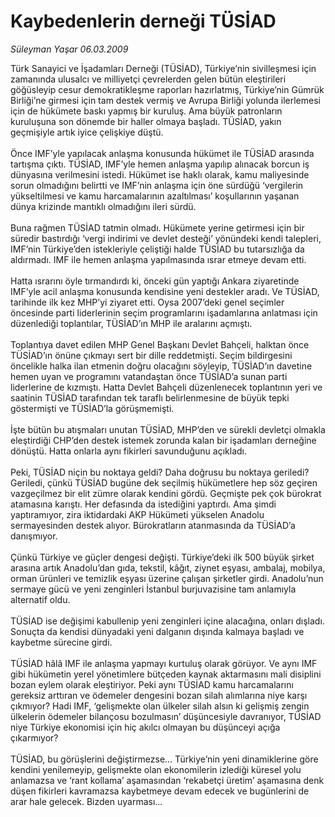 # Kaybedenlerin derneği TÜSİAD

*Süleyman Yaşar 06.03.2009*

<div class="taraf_structure_2col_1zq">
<div class="margen_n">



 <p>Türk Sanayici ve İşadamları Derneği (TÜSİAD), Türkiye’nin sivilleşmesi için zamanında ulusalcı ve milliyetçi çevrelerden gelen bütün eleştirileri göğüsleyip cesur demokratikleşme raporları hazırlatmış, Türkiye’nin Gümrük Birliği’ne girmesi için tam destek vermiş ve Avrupa Birliği yolunda ilerlemesi için de hükümete baskı yapmış bir kuruluş. Ama büyük patronların kuruluşuna son dönemde bir haller olmaya başladı. TÜSİAD, yakın geçmişiyle artık iyice çelişkiye düştü. <br/><br/>Önce IMF’yle yapılacak anlaşma konusunda hükümet ile TÜSİAD arasında tartışma çıktı. TÜSİAD, IMF’yle hemen anlaşma yapılıp alınacak borcun iş dünyasına verilmesini istedi. Hükümet ise haklı olarak, kamu maliyesinde sorun olmadığını belirtti ve IMF’nin anlaşma için öne sürdüğü ‘vergilerin yükseltilmesi ve kamu harcamalarının azaltılması’ koşullarının yaşanan dünya krizinde mantıklı olmadığını ileri sürdü. <br/><br/>Buna rağmen TÜSİAD tatmin olmadı. Hükümete yerine getirmesi için bir süredir bastırdığı ‘vergi indirimi ve devlet desteği’ yönündeki kendi talepleri, IMF’nin Türkiye’den istekleriyle çeliştiği halde TÜSİAD bu tutarsızlığa da aldırmadı. IMF ile hemen anlaşma yapılmasında ısrar etmeye devam etti. <br/><br/>Hatta ısrarını öyle tırmandırdı ki, önceki gün yaptığı Ankara ziyaretinde IMF’yle acil anlaşma konusunda kendisine yeni destekler aradı. Ve TÜSİAD, tarihinde ilk kez MHP’yi ziyaret etti. Oysa 2007’deki genel seçimler öncesinde parti liderlerinin seçim programlarını işadamlarına anlatması için düzenlediği toplantılar, TÜSİAD’ın MHP ile aralarını açmıştı. <br/><br/>Toplantıya davet edilen MHP Genel Başkanı Devlet Bahçeli, halktan önce TÜSİAD’ın önüne çıkmayı sert bir dille reddetmişti. Seçim bildirgesini öncelikle halka ilan etmenin doğru olacağını söyleyip, TÜSİAD’ın davetine hemen uyan ve programını vatandaştan önce TÜSİAD’a sunan parti liderlerine de kızmıştı. Hatta Devlet Bahçeli düzenlenecek toplantının yeri ve saatinin TÜSİAD tarafından tek taraflı belirlenmesine de büyük tepki göstermişti ve TÜSİAD’la görüşmemişti. <br/><br/>İşte bütün bu atışmaları unutan TÜSİAD, MHP’den ve sürekli devletçi olmakla eleştirdiği CHP’den destek istemek zorunda kalan bir işadamları derneğine dönüştü. Hatta onlarla aynı fikirleri savunduğunu açıkladı. <br/><br/>Peki, TÜSİAD niçin bu noktaya geldi? Daha doğrusu bu noktaya geriledi? Geriledi, çünkü TÜSİAD bugüne dek seçilmiş hükümetlere hep söz geçiren vazgeçilmez bir elit zümre olarak kendini gördü. Geçmişte pek çok bürokrat atamasına karıştı. Her defasında da istediğini yaptırdı. Ama şimdi yaptıramıyor, zira iktidardaki AKP Hükümeti yükselen Anadolu sermayesinden destek alıyor. Bürokratların atanmasında da TÜSİAD’a danışmıyor. <br/><br/>Çünkü Türkiye ve güçler dengesi değişti. Türkiye’deki ilk 500 büyük şirket arasına artık Anadolu’dan gıda, tekstil, kâğıt, ziynet eşyası, ambalaj, mobilya, orman ürünleri ve temizlik eşyası üzerine çalışan şirketler girdi. Anadolu’nun sermaye gücü ve yeni zenginleri İstanbul burjuvazisine tam anlamıyla alternatif oldu. <br/><br/>TÜSİAD ise değişimi kabullenip yeni zenginleri içine alacağına, onları dışladı. Sonuçta da kendisi dünyadaki yeni dalganın dışında kalmaya başladı ve kaybetme sürecine girdi. <br/><br/>TÜSİAD hâlâ IMF ile anlaşma yapmayı kurtuluş olarak görüyor. Ve aynı IMF gibi hükümetin yerel yönetimlere bütçeden kaynak aktarmasını mali disiplini bozan eylem olarak eleştiriyor. Peki aynı TÜSİAD kamu harcamalarını gereksiz arttıran ve ödemeler dengesini bozan silah alımlarına niye karşı çıkmıyor? Hadi IMF, ‘gelişmekte olan ülkeler silah alsın ki gelişmiş zengin ülkelerin ödemeler bilançosu bozulmasın’ düşüncesiyle davranıyor, TÜSİAD niye Türkiye ekonomisi için hiç akılcı olmayan bu düşünceyi açığa çıkarmıyor? <br/><br/>TÜSİAD, bu görüşlerini değiştirmezse... Türkiye’nin yeni dinamiklerine göre kendini yenilemeyip, gelişmekte olan ekonomilerin izlediği küresel yolu anlamazsa ve ‘rant kollama’ aşamasından ‘rekabetçi üretim’ aşamasına denk düşen fikirleri kavramazsa kaybetmeye devam edecek ve bugünlerini de arar hale gelecek. Bizden uyarması...</p>

<br/>


<div id="taraf_not">
</div>

</div>


</div>

